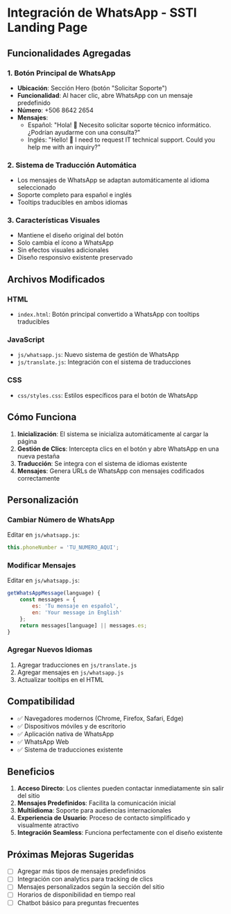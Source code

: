 # Integración de WhatsApp - SSTI Landing Page

## Funcionalidades Agregadas

### 1. Botón Principal de WhatsApp
- **Ubicación**: Sección Hero (botón "Solicitar Soporte")
- **Funcionalidad**: Al hacer clic, abre WhatsApp con un mensaje predefinido
- **Número**: +506 8642 2654
- **Mensajes**: 
  - Español: "Hola! 👋 Necesito solicitar soporte técnico informático. ¿Podrían ayudarme con una consulta?"
  - Inglés: "Hello! 👋 I need to request IT technical support. Could you help me with an inquiry?"

### 2. Sistema de Traducción Automática
- Los mensajes de WhatsApp se adaptan automáticamente al idioma seleccionado
- Soporte completo para español e inglés
- Tooltips traducibles en ambos idiomas

### 3. Características Visuales
- Mantiene el diseño original del botón
- Solo cambia el ícono a WhatsApp
- Sin efectos visuales adicionales
- Diseño responsivo existente preservado

## Archivos Modificados

### HTML
- `index.html`: Botón principal convertido a WhatsApp con tooltips traducibles

### JavaScript
- `js/whatsapp.js`: Nuevo sistema de gestión de WhatsApp
- `js/translate.js`: Integración con el sistema de traducciones

### CSS
- `css/styles.css`: Estilos específicos para el botón de WhatsApp

## Cómo Funciona

1. **Inicialización**: El sistema se inicializa automáticamente al cargar la página
2. **Gestión de Clics**: Intercepta clics en el botón y abre WhatsApp en una nueva pestaña
3. **Traducción**: Se integra con el sistema de idiomas existente
4. **Mensajes**: Genera URLs de WhatsApp con mensajes codificados correctamente

## Personalización

### Cambiar Número de WhatsApp
Editar en `js/whatsapp.js`:
```javascript
this.phoneNumber = 'TU_NUMERO_AQUI';
```

### Modificar Mensajes
Editar en `js/whatsapp.js`:
```javascript
getWhatsAppMessage(language) {
    const messages = {
        es: 'Tu mensaje en español',
        en: 'Your message in English'
    };
    return messages[language] || messages.es;
}
```

### Agregar Nuevos Idiomas
1. Agregar traducciones en `js/translate.js`
2. Agregar mensajes en `js/whatsapp.js`
3. Actualizar tooltips en el HTML

## Compatibilidad

- ✅ Navegadores modernos (Chrome, Firefox, Safari, Edge)
- ✅ Dispositivos móviles y de escritorio
- ✅ Aplicación nativa de WhatsApp
- ✅ WhatsApp Web
- ✅ Sistema de traducciones existente

## Beneficios

1. **Acceso Directo**: Los clientes pueden contactar inmediatamente sin salir del sitio
2. **Mensajes Predefinidos**: Facilita la comunicación inicial
3. **Multiidioma**: Soporte para audiencias internacionales
4. **Experiencia de Usuario**: Proceso de contacto simplificado y visualmente atractivo
5. **Integración Seamless**: Funciona perfectamente con el diseño existente

## Próximas Mejoras Sugeridas

- [ ] Agregar más tipos de mensajes predefinidos
- [ ] Integración con analytics para tracking de clics
- [ ] Mensajes personalizados según la sección del sitio
- [ ] Horarios de disponibilidad en tiempo real
- [ ] Chatbot básico para preguntas frecuentes
